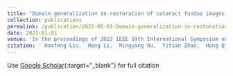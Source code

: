 ```yaml
---
title: "Domain generalization in restoration of cataract fundus images via high-frequency components"
collection: publications
permalink: /publication/2022-01-01-Domain-generalization-in-restoration-of-cataract-fundus-images-via-high-frequency-components
date: 2022-01-01
venue: 'In the proceedings of 2022 IEEE 19th International Symposium on Biomedical Imaging (ISBI)'
citation: ' Haofeng Liu,  Heng Li,  Mingyang Ou,  Yitian Zhao,  Hong Qi,  <b>Yan Hu</b>,  Jiang Liu, &quot;Domain generalization in restoration of cataract fundus images via high-frequency components.&quot; In the proceedings of 2022 IEEE 19th International Symposium on Biomedical Imaging (ISBI), 2022.'
---
```

Use [Google Scholar](https://scholar.google.com/scholar?q=Domain+generalization+in+restoration+of+cataract+fundus+images+via+high+frequency+components){:target="_blank"} for full citation